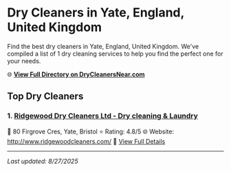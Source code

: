 # Dry Cleaners in Yate, England, United Kingdom

Find the best dry cleaners in Yate, England, United Kingdom. We've compiled a list of 1 dry cleaning services to help you find the perfect one for your needs.

🌐 **[View Full Directory on DryCleanersNear.com](https://drycleanersnear.com/city/United%20Kingdom/England/Yate)**

## Top Dry Cleaners

### 1. [Ridgewood Dry Cleaners Ltd - Dry cleaning & Laundry](https://drycleanersnear.com/dryCleaner/68a52c745ea1ca1ba63a4e88/ridgewood-dry-cleaners-ltd-dry-cleaning-laundry)
📍 80 Firgrove Cres, Yate, Bristol
⭐ Rating: 4.8/5
🌐 Website: http://www.ridgewoodcleaners.com/
🔗 [View Full Details](https://drycleanersnear.com/dryCleaner/68a52c745ea1ca1ba63a4e88/ridgewood-dry-cleaners-ltd-dry-cleaning-laundry)


---

*Last updated: 8/27/2025*
